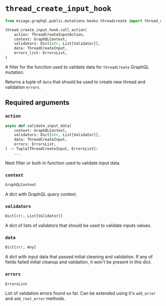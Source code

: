 # `thread_create_input_hook`

```python
from misago.graphql.public.mutations.hooks.threadcreate import thread_create_input_hook

thread_create_input_hook.call_action(
    action: ThreadCreateInputAction,
    context: GraphQLContext,
    validators: Dict[str, List[Validator]],
    data: ThreadCreateInput,
    errors_list: ErrorsList,
)
```

A filter for the function used to validate data for `threadCreate` GraphQL mutation.

Returns a tuple of `data` that should be used to create new thread and validation `errors`.


## Required arguments

### `action`

```python
async def validate_input_data(
    context: GraphQLContext,
    validators: Dict[str, List[Validator]],
    data: ThreadCreateInput,
    errors: ErrorsList,
) -> Tuple[ThreadCreateInput, ErrorsList]:
    ...
```

Next filter or built-in function used to validate input data.


### `context`

```python
GraphQLContext
```

A dict with GraphQL query context.


### `validators`

```python
Dict[str, List[Validator]]
```

A dict of lists of validators that should be used to validate inputs values.


### `data`

```python
Dict[str, Any]
```

A dict with input data that passed initial cleaning and validation. If any of fields failed initial cleanup and validation, it won't be present in this dict.


### `errors`

```python
ErrorsList
```

List of validation errors found so far. Can be extended using it's `add_error` and `add_root_error` methods.